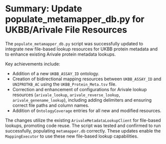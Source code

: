 # Summary: Update populate_metamapper_db.py for UKBB/Arivale File Resources

The `populate_metamapper_db.py` script was successfully updated to integrate new file-based lookup resources for UKBB protein metadata and to enhance existing Arivale protein metadata lookups.

Key achievements include:
-   Addition of a new `UKBB_ASSAY_ID` ontology.
-   Creation of bidirectional mapping resources between `UKBB_ASSAY_ID` and `UNIPROTKB_AC` using the `UKBB_Protein_Meta.tsv` file.
-   Correction and enhancement of configurations for Arivale lookup resources (`arivale_lookup`, `arivale_reverse_lookup`, `arivale_genename_lookup`), including adding delimiters and ensuring correct file paths and column names.
-   Addition of `OntologyCoverage` entries for all new and modified resources.

The changes utilize the existing `ArivaleMetadataLookupClient` for file-based lookups, promoting code reuse. The script was tested and confirmed to run successfully, populating `metamapper.db` correctly. These updates enable the `MappingExecutor` to use these new file-based lookup capabilities.
